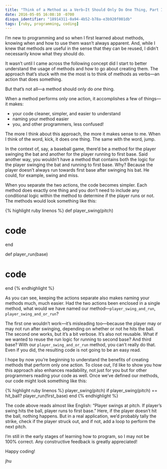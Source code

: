 ```yaml
---
title: "Think of a Method as a Verb—It Should Only Do One Thing, Part I"
date: 2016-05-05 16:08:10 -0700
disqus_identifier: "18914311-0a94-4b52-b78a-e3b920f001db"
tags: [ruby, programming, coding]
---
```


I’m new to programming and so when I first learned about methods, knowing when and how to use them wasn’t always apparent. And, while I knew that methods are useful in the sense that they can be reused, I didn’t necessarily know what they should do.

It wasn’t until I came across the following concept did I start to better understand the usage of methods and how to go about creating them. The approach that’s stuck with me the most is to think of methods as verbs—an action that does something.

But that’s not all—a method should only do *one* thing.

When a method performs only one action, it accomplishes a few of things—it makes:

* your code cleaner, simpler, and easier to understand 
* naming your method easier 
* you, and other programmers, less confused!

The more I think about this approach, the more it makes sense to me. When I think of the word, kick, it does one thing. The same with the word, jump.

In the context of, say, a baseball game, there’d be a method for the player swinging the bat and another for the player running to first base. Said another way, you wouldn’t have a method that contains both the logic for the player swinging the bat and running to first base. Why? Because the player doesn’t always run towards first base after swinging his bat. He could, for example, swing and miss.

When you separate the two actions, the code becomes simpler. Each method does exactly one thing and you don’t need to include any conditional logic within the method to determine if the player runs or not. The methods would look something like this:

{% highlight ruby linenos %}
def player_swing(pitch)
  # code
end

def player_run(base)
  # code
end
{% endhighlight %}

As you can see, keeping the actions separate also makes naming your methods much, much easier. Had the two actions been enclosed in a single method, what would we have named our method—`player_swing_and_run`, `player_swing_and_or_run`?

The first one wouldn’t work—it’s misleading too—because the player may or may not run after swinging, depending on whether or not he hits the ball. The second one works, but it’s a bit verbose. It’s also not reusable. What if we wanted to reuse the run logic for running to second base? And third base? With our `player_swing_and_or_run` method, you can’t really do that. Even if you did, the resulting code is not going to be an easy read.

I hope by now you’re beginning to understand the benefits of creating methods that perform only one action. To close out, I’d like to show you how this approach also enhances readability, not just for you but for other programmers reading your code as well. Once we’ve defined our methods, our code might look something like this:

{% highlight ruby linenos %}
player_swing(pitch)
if player_swing(pitch) == hit_ball?
  player_run(first_base)
end
{% endhighlight %}

The code above reads almost like English: “Player swings at pitch. If player’s swing hits the ball, player runs to first base.” Here, if the player doesn’t hit the ball, nothing happens. But in a real application, we’d probably tally the strike, check if the player struck out, and if not, add a loop to perform the next pitch.

I’m still in the early stages of learning how to program, so I may not be 100% correct. Any constructive feedback is greatly appreciated!

Happy coding!

jhu